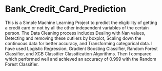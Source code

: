 # Bank_Credit_Card_Prediction
This is a Simple Machine Learning Project to predict the eligibility of getting a credit card or not by all the other independent variables of the certain person. The Data Cleaning process includes Dealing with Nan values, Detecting and removing these outliers by boxplot, Scaling down the continuous data for better accuracy, and Transforming categorical data. I have used Logistic Regression, Gradient Boosting Classifier, Random Forest Classifier, and XGB Classifier Classification Algorithms. Then I compared which performed well and achieved an accuracy of 0.999 with the Random Forest Classifier.
